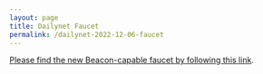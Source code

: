 ```yaml
---
layout: page
title: Dailynet Faucet
permalink: /dailynet-2022-12-06-faucet
---
```


[Please find the new Beacon-capable faucet by following this link](https://faucet.dailynet-2022-12-06.teztnets.xyz).

